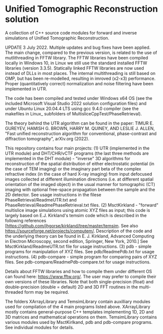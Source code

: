 # Unified Tomographic Reconstruction solution
A collection of C++ source code modules for forward and inverse simulations of Unified Tomographic Reconstruction.

UPDATE 3 July 2022. Multiple updates and bug fixes have been applied. The main change, compared to the previous version, is related to the use of mutlithreading in FFTW library. The FFTW libraries have been compiled locally in Windows 10, in Linux we still use the standard installed FFTW libraries (version 3.3.5). Statically linked FFTW libraries are now used instead of DLLs in most places. The internal multithreading is still based on OMP, but has been re-modelled, resulting in imroved (x2-x3) performance. Proper (quantitatively correct) normalization and noise filtering have been implemented in UTR.

The code has been compiled and tested under Windows x64 OS (see the included Microsoft Visual Studio 2022 solution configuration files) and under Ubuntu Linux 20.04.4 LTS using gcc 9.4.0 compiler (see the makefiles in Linux_ subfolders of MultisliceCppTest/PhaseRetrieval).

The theory behind the UTR algorithm can be found in the paper: TIMUR E. GUREYEV, HAMISH G. BROWN, HARRY M. QUINEY, AND LESLIE J. ALLEN, "Fast unified reconstruction algorithm for conventional, phase-contrast and diffraction tomography", arXiv.org (2022).

This repository contains four main projects: 
(1) UTR (implemented in the UTR module) and DHT/CHR/vCTF programs (the last three methods are implemented in the DHT module) - "inverse" 3D algorithms for reconstruction of the spatial distribution of either electrostatic potential (in the case of TEM imaging) or the imaginary part beta of the complex refractive index (in the case of hard X-ray imaging) from input defocused images collected at different illumination directions (i.e. at different spatial orientation of the imaged object) in the usual manner for tomographic (CT) imaging with optional free-space propagation between the sample and the 2D detector. See usage instructions in the filese PhaseRetrieval/ReadmeUTR.txt and PhaseRetrieval/ReadmePhaseRetrieval.txt files.
(2) MsctKirkland - "forward" multislice image simulations using atomic XYZ files as input; this code is largely based on E.J. Kirkland's temsim code which is described in the following references [https://github.com/jhgorse/kirkland/tree/master/temsim. See also https://sourceforge.net/projects/computem/. 
Description of the code and the underlying theory can be found in E. J. Kirkland, Advanced  Computing in Electron Microscopy, second edition, Springer, New York, 2010.] 
See MsctKirkland/ReadmeUTR.txt file for usage instructions.
(3) pdb - simple programs for manipulation of XYZ files. See pdb/ReadmePdb.txt for usage instructions.
(4) pdb-compare - simple program for comparing pairs of XYZ files. See pdb-compare/ReadmePdb-compare.txt for usage instructions.

Details about FFTW libraries and how to compile them under different OS can found here: https://www.fftw.org/. The user may prefer to compile their own versions of these libraries. Note that both single-precision (float) and double-precision (double = default) 2D and 3D FFT routines in the multi-threaded form may be required.

The folders XArrayLibrary and TemsimLibrary contain auxilliary modules used for compilation of the 4 main programs listed above. XArrayLibrary mostly contains general-purpose C++ templates implementing 1D, 2D and 3D matrices and mathematical operations on them. TemsimLibrary contains various modules used by MsctKirlkand, pdb and pdb-compare programs. See individual modules for details.
